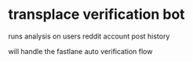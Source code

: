 
# transplace verification bot

runs analysis on users reddit account post history

will handle the fastlane auto verification flow
